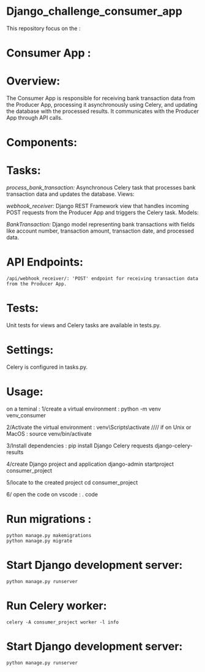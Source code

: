 # Django_challenge_consumer_app
This repository focus on the :
# Consumer App :

# Overview:
The Consumer App is responsible for receiving bank transaction data from the Producer App, processing it asynchronously using Celery, and updating the database with the processed results. It communicates with the Producer App through API calls.

# Components:

   # Tasks:

_process_bank_transaction:_ Asynchronous Celery task that processes bank transaction data and updates the database.
Views:

_webhook_receiver:_ Django REST Framework view that handles incoming POST requests from the Producer App and triggers the Celery task.
Models:

_BankTransaction:_ Django model representing bank transactions with fields like account number, transaction amount, transaction date, and processed data.

 # API Endpoints:

    /api/webhook_receiver/: 'POST' endpoint for receiving transaction data from the Producer App.
    
  # Tests:

Unit tests for views and Celery tasks are available in tests.py.
  # Settings:

Celery is configured in tasks.py.
# Usage:
on a teminal :
   1/create a virtual environment : 
    python -m venv venv_consumer
    
  2/Activate the virtual environment :
    venv\Scripts\activate  //// if on Unix or MacOS : source venv/bin/activate
    
 3/Install dependencies :
   pip install Django Celery requests django-celery-results
   
 4/create Django project and application 
   django-admin startproject consumer_project
   
 5/locate to the created project 
   cd consumer_project 
   
 6/ open the code on vscode :
   . code 
   
# Run migrations : 
    python manage.py makemigrations 
    python manage.py migrate
    
# Start Django development server: 
    python manage.py runserver

# Run Celery worker: 

    celery -A consumer_project worker -l info
  
# Start Django development server: 

    python manage.py runserver
